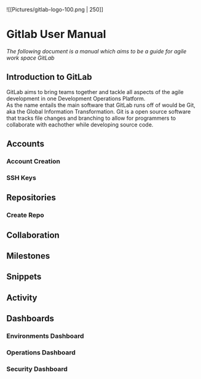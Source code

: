 ![[Pictures/gitlab-logo-100.png | 250]]

# Gitlab User Manual

*The following document is a manual which aims to be a guide for agile work space GitLab*

## Introduction to GitLab
GitLab aims to bring teams together and tackle all aspects of the agile development in one Development Operations Platform.   
As the name entails the main software that GitLab runs off of would be Git, aka the Global Information Transformation. Git is a open source software that tracks file changes and branching to allow for programmers to collaborate with eachother while developing source code. 

## Accounts
### Account Creation
### SSH Keys

## Repositories 
### Create Repo


## Collaboration

## Milestones

## Snippets

## Activity

## Dashboards 
### Environments Dashboard
### Operations Dashboard
### Security Dashboard 
